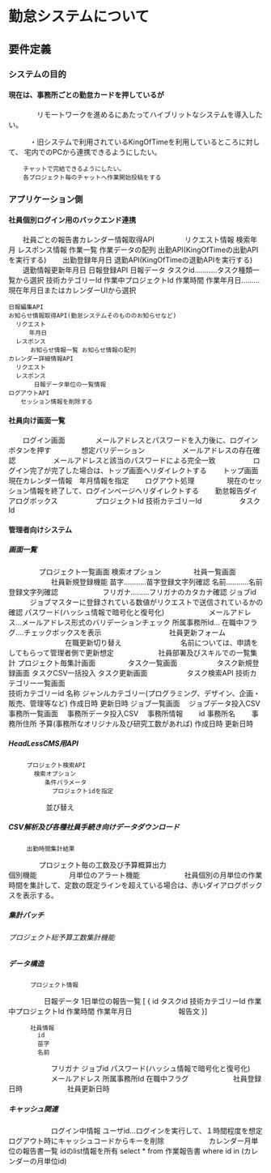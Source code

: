# 勤怠システムについて
## 要件定義

### システムの目的

#### 現在は、事務所ごとの勤怠カードを押しているが
　　　　リモートワークを進めるにあたってハイブリットなシステムを導入したい。
    
　　　・旧システムで利用されているKingOfTimeを利用しているところに対して、
        宅内でのPCから連携できるようにしたい。

        チャットで完結できるようにしたい。
        各プロジェクト毎のチャットへ作業開始投稿をする
### アプリケーション側
#### 社員個別ログイン用のバックエンド連携
　　社員ごとの報告書カレンダー情報取得API
　　　　リクエスト情報
          検索年月
        レスポンス情報
          作業一覧 作業データの配列 
    出勤API(KingOfTimeの出勤APIを実行する)
    　　出勤登録年月日
    退勤API(KingOfTimeの退勤APIを実行する)
    　　退勤情報更新年月日
    日報登録API
        日報データ
            タスクid...........タスク種類一覧から選択
            技術カテゴリーId
            作業中プロジェクトId
            作業時間
            作業年月日.........現在年月日またはカレンダーUIから選択

    日報編集API
    お知らせ情報取得API(勤怠システムそのもののお知らせなど)
      リクエスト
      　  年月日
      レスポンス
          お知らせ情報一覧 お知らせ情報の配列
    カレンダー詳細情報API
      リクエスト
      レスポンス
           日報データ単位の一覧情報
    ログアウトAPI
    　　セッション情報を削除する
####   社員向け画面一覧
　　ログイン画面
　　　　メールアドレスとパスワードを入力後に、ログインボタンを押す
　　　　想定バリデーション
　　　　　メールアドレスの存在確認
　　　　　メールアドレスと該当のパスワードによる完全一致
　　　　　ログイン完了が完了した場合は、トップ画面へリダイレクトする
　　トップ画面
        現在カレンダー情報　年月情報を指定
　　ログアウト処理
　　　　 現在のセッション情報を終了して、ログインページへリダイレクトする
　　勤怠報告ダイアログボックス
　　　　　プロジェクトId
         技術カテゴリーId
　　　　　タスクId
#### 管理者向けシステム
##### 画面一覧
　　　　 プロジェクト一覧画面
            検索オプション
　　　　 社員一覧画面
　　　　　　社員新規登録機能
            苗字...........苗字登録文字列確認
            名前...........名前登録文字列確認
　　　　　　フリガナ.........フリガナのカタカナ確認
            ジョブid
            　　　ジョブマスターに登録されている数値がリクエストで送信されているかの確認
            パスワード(ハッシュ情報で暗号化と復号化)
　　　　　　メールアドレス...メールアドレス形式のバリデーションチェック
            所属事務所Id...
            在職中フラグ....チェックボックスを表示
　　　
　　　　　　社員更新フォーム
　　　　　　　　在職更新切り替え
　　　　　　　　名前については、申請をしてもらって管理者側で更新想定
　　　　　　社員部署及びスキルでの一覧集計
         プロジェクト毎集計画面
　　　　 タスク一覧画面
　　　　　 タスク新規登録画面
           タスクCSV一括投入
           タスク更新画面
　　　　　 タスク検索API
         技術カテゴリー一覧画面         
           技術カテゴリーid
           名称
           ジャンルカテゴリー(プログラミング、デザイン、企画・販売、管理等など)
           作成日時
           更新日時
         ジョブ一覧画面
         　ジョブデータ投入CSV
         事務所一覧画面
         　事務所データ投入CSV
         　事務所情報
         　　id
             事務所名
         　　事務所住所
             予算(事務所なオリジナル及び研究工数があれば)
             作成日時
             更新日時
##### HeadLessCMS用API
         プロジェクト検索API
           検索オプション
              条件パラメータ
                プロジェクトidを指定
　　　　　     並び替え
　　　
##### CSV解析及び各種社員手続き向けデータダウンロード
         出勤時間集計結果
　　　　 プロジェクト毎の工数及び予算概算出力  
       個別機能
　　　　 月単位のアラート機能
　　　　　　社員個別の月単位の作業時間を集計して、定数の既定ラインを超えている場合は、赤いダイアログボックスを表示する。　

##### 集計バッチ
###### プロジェクト総予算工数集計機能

##### データ構造
          プロジェクト情報
　　　　　日報データ
            1日単位の報告一覧
            [ {
               id
                タスクid
                技術カテゴリーId
                作業中プロジェクトId
                作業時間
                作業年月日
　　　　　    　報告文 
             }]
 
          社員情報
            id
            苗字
            名前
　　　　　　フリガナ
            ジョブid
            パスワード(ハッシュ情報で暗号化と復号化)
　　　　　　メールアドレス
            所属事務所Id
            在職中フラグ
　　　　　　社員登録日時
　　　　　　社員更新日時

##### キャッシュ関連
　　　　　　ログイン中情報
              ユーザid...ログインを実行して、１時間程度を想定
                         ログアウト時にキャッシュコードからキーを削除
　　　　　　カレンダー月単位の報告書一覧
              idのlist情報を所有
              select * 
              from 作業報告書
              where id in (カレンダーの月単位id)


